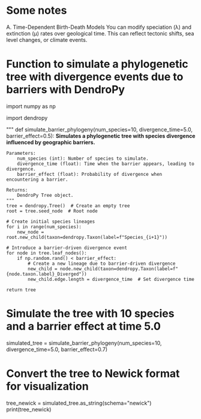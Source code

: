# Some notes

A. Time-Dependent Birth-Death Models
You can modify speciation (λ) and extinction (μ) rates over geological time.
This can reflect tectonic shifts, sea level changes, or climate events.

# Function to simulate a phylogenetic tree with divergence events due to barriers with DendroPy

import numpy as np

import dendropy

"""
def simulate_barrier_phylogeny(num_species=10, divergence_time=5.0, barrier_effect=0.5):
**Simulates a phylogenetic tree with species divergence influenced by geographic barriers.**
    
    Parameters:
        num_species (int): Number of species to simulate.
        divergence_time (float): Time when the barrier appears, leading to divergence.
        barrier_effect (float): Probability of divergence when encountering a barrier.
    
    Returns:
        DendroPy Tree object.
    """
    tree = dendropy.Tree()  # Create an empty tree
    root = tree.seed_node  # Root node
    
    # Create initial species lineages
    for i in range(num_species):
        new_node = root.new_child(taxon=dendropy.Taxon(label=f"Species_{i+1}"))
    
    # Introduce a barrier-driven divergence event
    for node in tree.leaf_nodes():
        if np.random.rand() < barrier_effect:
            # Create a new lineage due to barrier-driven divergence
            new_child = node.new_child(taxon=dendropy.Taxon(label=f"{node.taxon.label}_Diverged"))
            new_child.edge.length = divergence_time  # Set divergence time

    return tree

# Simulate the tree with 10 species and a barrier effect at time 5.0
simulated_tree = simulate_barrier_phylogeny(num_species=10, divergence_time=5.0, barrier_effect=0.7)

# Convert the tree to Newick format for visualization
tree_newick = simulated_tree.as_string(schema="newick")
print(tree_newick)
